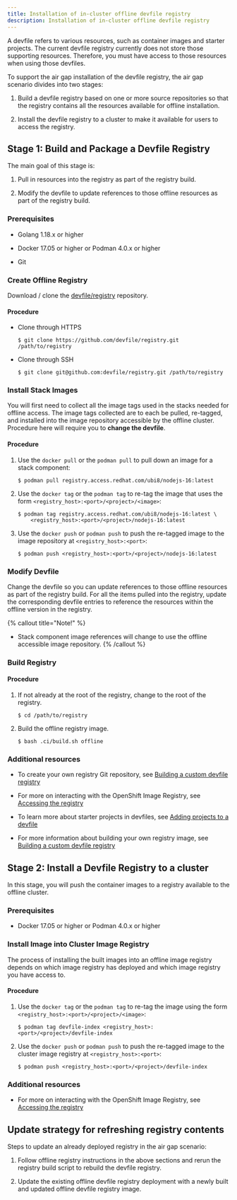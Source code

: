 ```yaml
---
title: Installation of in-cluster offline devfile registry
description: Installation of in-cluster offline devfile registry
---
```


A devfile refers to various resources, such as container images and
starter projects. The current devfile registry currently does not store
those supporting resources. Therefore, you must have access to those
resources when using those devfiles.

To support the air gap installation of the devfile registry, the air gap
scenario divides into two stages:

1. Build a devfile registry based on one or more source repositories so
    that the registry contains all the resources available for offline
    installation.

2. Install the devfile registry to a cluster to make it available for
    users to access the registry.

## Stage 1: Build and Package a Devfile Registry

The main goal of this stage is:

1. Pull in resources into the registry as part of the registry build.

2. Modify the devfile to update references to those offline resources
    as part of the registry build.

### Prerequisites

- Golang 1.18.x or higher

- Docker 17.05 or higher or Podman 4.0.x or higher

- Git

### Create Offline Registry

Download / clone the
[devfile/registry](https://github.com/devfile/registry) repository.

#### Procedure

- Clone through HTTPS

    ```shell-session
    $ git clone https://github.com/devfile/registry.git /path/to/registry
    ```

- Clone through SSH

    ```shell-session
    $ git clone git@github.com:devfile/registry.git /path/to/registry
    ```

### Install Stack Images

You will first need to collect all the image tags used in the stacks
needed for offline access. The image tags collected are to each be
pulled, re-tagged, and installed into the image repository accessible by
the offline cluster. Procedure here will require you to **change the
devfile**.

#### Procedure

1. Use the `docker pull` or the `podman pull` to pull down an image for
    a stack component:

    ```shell-session
    $ podman pull registry.access.redhat.com/ubi8/nodejs-16:latest
    ```

2. Use the `docker tag` or the `podman tag` to re-tag the image that
    uses the form `<registry_host>:<port>/<project>/<image>`:

    ```shell-session
    $ podman tag registry.access.redhat.com/ubi8/nodejs-16:latest \
        <registry_host>:<port>/<project>/nodejs-16:latest
    ```

3. Use the `docker push` or `podman push` to push the re-tagged image
    to the image repository at `<registry_host>:<port>`:

    ```shell-session
    $ podman push <registry_host>:<port>/<project>/nodejs-16:latest
    ```

### Modify Devfile

Change the devfile so you can update references to those offline
resources as part of the registry build. For all the items pulled into
the registry, update the corresponding devfile entries to reference the
resources within the offline version in the registry.

{% callout title="Note!" %}
- Stack component image references will change to use the offline
    accessible image repository.
{% /callout %}

### Build Registry

#### Procedure

1. If not already at the root of the registry, change to the root of
    the registry.

    ```shell-session
    $ cd /path/to/registry
    ```

2. Build the offline registry image.

    ```shell-session
    $ bash .ci/build.sh offline
    ```

### Additional resources

- To create your own registry Git repository, see [Building a custom
  devfile registry](./building-a-custom-devfile-registry)

- For more on interacting with the OpenShift Image Registry, see
  [Accessing the
  registry](https://docs.openshift.com/container-platform/4.10/registry/accessing-the-registry.html)

- To learn more about starter projects in devfiles, see [Adding
  projects to a devfile](./adding-projects)

- For more information about building your own registry image, see
  [Building a custom devfile
  registry](./building-a-custom-devfile-registry)

## Stage 2: Install a Devfile Registry to a cluster

In this stage, you will push the container images to a registry
available to the offline cluster.

### Prerequisites

- Docker 17.05 or higher or Podman 4.0.x or higher

### Install Image into Cluster Image Registry

The process of installing the built images into an offline image
registry depends on which image registry has deployed and which image
registry you have access to.

#### Procedure

1. Use the `docker tag` or the `podman tag` to re-tag the image using
    the form `<registry_host>:<port>/<project>/<image>`:

    ```shell-session
    $ podman tag devfile-index <registry_host>:<port>/<project>/devfile-index
    ```

2. Use the `docker push` or `podman push` to push the re-tagged image
    to the cluster image registry at `<registry_host>:<port>`:

    ```shell-session
    $ podman push <registry_host>:<port>/<project>/devfile-index
    ```

### Additional resources

- For more on interacting with the OpenShift Image Registry, see
  [Accessing the
  registry](https://docs.openshift.com/container-platform/4.10/registry/accessing-the-registry.html)

## Update strategy for refreshing registry contents

Steps to update an already deployed registry in the air gap scenario:

1. Follow offline registry instructions in the above sections and rerun
    the registry build script to rebuild the devfile registry.

2. Update the existing offline devfile registry deployment with a newly
    built and updated offline devfile registry image.
